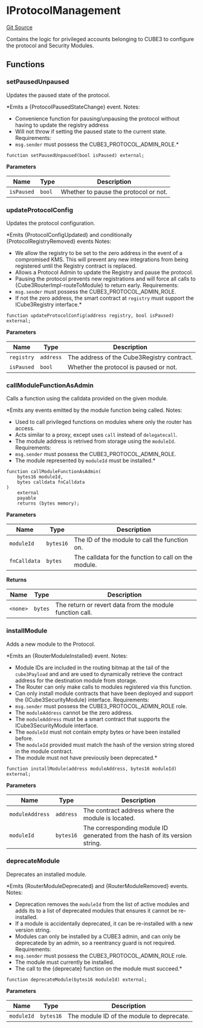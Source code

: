 # IProtocolManagement
[Git Source](https://github.com/cube-web3/protocol-core-solidity/blob/c68d80b0bdd3201abf24d2487e2b487b223a629b/src/interfaces/IProtocolManagement.sol)

Contains the logic for privileged accounts belonging to CUBE3 to configure the protocol and
Security Modules.


## Functions
### setPausedUnpaused

Updates the paused state of the protocol.

*Emits a {ProtocolPausedStateChange} event.
Notes:
- Convenience function for pausing/unpausing the protocol without having to update
the registry address
- Will not throw if setting the paused state to the current state.
Requirements:
- `msg.sender` must possess the CUBE3_PROTOCOL_ADMIN_ROLE.*


```solidity
function setPausedUnpaused(bool isPaused) external;
```
**Parameters**

|Name|Type|Description|
|----|----|-----------|
|`isPaused`|`bool`|Whether to pause the protocol or not.|


### updateProtocolConfig

Updates the protocol configuration.

*Emits {ProtocolConfigUpdated} and conditionally {ProtocolRegistryRemoved} events
Notes:
- We allow the registry to be set to the zero address in the event of a compromised KMS. This will
prevent any new integrations from being registered until the Registry contract is replaced.
- Allows a Protocol Admin to update the Registry and pause the protocol.
- Pausing the protocol prevents new registrations and will force all calls to {Cube3RouterImpl-routeToModule}
to return early.
Requirements:
- `msg.sender` must possess the CUBE3_PROTOCOL_ADMIN_ROLE.
- If not the zero address, the smart contract at `registry` must support the ICube3Registry interface.*


```solidity
function updateProtocolConfig(address registry, bool isPaused) external;
```
**Parameters**

|Name|Type|Description|
|----|----|-----------|
|`registry`|`address`|The address of the Cube3Registry contract.|
|`isPaused`|`bool`|Whether the protocol is paused or not.|


### callModuleFunctionAsAdmin

Calls a function using the calldata provided on the given module.

*Emits any events emitted by the module function being called.
Notes:
- Used to call privileged functions on modules where only the router has access.
- Acts similar to a proxy, except uses `call` instead of `delegatecall`.
- The module address is retrived from storage using the `moduleId`.
Requirements:
- `msg.sender` must possess the CUBE3_PROTOCOL_ADMIN_ROLE.
- The module represented by `moduleId` must be installed.*


```solidity
function callModuleFunctionAsAdmin(
    bytes16 moduleId,
    bytes calldata fnCalldata
)
    external
    payable
    returns (bytes memory);
```
**Parameters**

|Name|Type|Description|
|----|----|-----------|
|`moduleId`|`bytes16`|The ID of the module to call the function on.|
|`fnCalldata`|`bytes`|The calldata for the function to call on the module.|

**Returns**

|Name|Type|Description|
|----|----|-----------|
|`<none>`|`bytes`|The return or revert data from the module function call.|


### installModule

Adds a new module to the Protocol.

*Emits an {RouterModuleInstalled} event.
Notes:
- Module IDs are included in the routing bitmap at the tail of the `cube3Payload` and
and are used to dynamically retrieve the contract address for the destination module from storage.
- The Router can only make calls to modules registered via this function.
- Can only install module contracts that have been deployed and support the {ICube3SecurityModule} interface.
Requirements:
- `msg.sender` must possess the CUBE3_PROTOCOL_ADMIN_ROLE role.
- The `moduleAddress` cannot be the zero address.
- The `moduleAddress` must be a smart contract that supports the ICube3SecurityModule interface.
- The `moduleId` must not contain empty bytes or have been installed before.
- The `moduleId` provided must match the hash of the version string stored in the module contract.
- The module must not have previously been deprecated.*


```solidity
function installModule(address moduleAddress, bytes16 moduleId) external;
```
**Parameters**

|Name|Type|Description|
|----|----|-----------|
|`moduleAddress`|`address`|The contract address where the module is located.|
|`moduleId`|`bytes16`|The corresponding module ID generated from the hash of its version string.|


### deprecateModule

Deprecates an installed module.

*Emits {RouterModuleDeprecated} and {RouterModuleRemoved} events.
Notes:
- Deprecation removes the `moduleId` from the list of active modules and adds its to a list
of deprecated modules that ensures it cannot be re-installed.
- If a module is accidentally deprecated, it can be re-installed with a new version string.
- Modules can only be installed by a CUBE3 admin, and can only be deprecatede by an admin,
so a reentrancy guard is not required.
Requirements:
- `msg.sender` must possess the CUBE3_PROTOCOL_ADMIN_ROLE role.
- The module must currently be installed.
- The call to the {deprecate} function on the module must succeed.*


```solidity
function deprecateModule(bytes16 moduleId) external;
```
**Parameters**

|Name|Type|Description|
|----|----|-----------|
|`moduleId`|`bytes16`|The module ID of the module to deprecate.|


